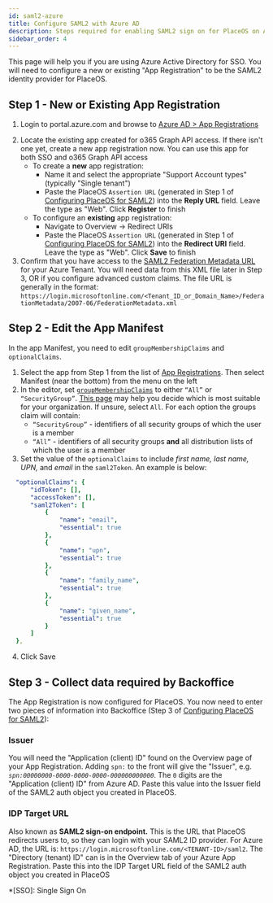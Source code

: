 ```yaml
---
id: saml2-azure
title: Configure SAML2 with Azure AD
description: Steps required for enabling SAML2 sign on for PlaceOS on Azure AD
sidebar_order: 4
---
```


This page will help you if you are using Azure Active Directory for SSO.
You will need to configure a new or existing "App Registration" to be the SAML2 identity provider for PlaceOS.

## Step 1 - New or Existing App Registration

1. Login to portal.azure.com and browse to [Azure AD > App Registrations](https://portal.azure.com/#blade/Microsoft_AAD_IAM/ActiveDirectoryMenuBlade/RegisteredApps)
<!-- link internally to microsoft 365 setup page -->
2. Locate the existing app created for o365 Graph API access. 
If there isn't one yet, create a new app registration now.
You can use this app for both SSO and o365 Graph API access
   - To create a **new** app registration:
     - Name it and select the appropriate "Support Account types" (typically "Single tenant")
     - Paste the PlaceOS `Assertion URL` (generated in Step 1 of [Configuring PlaceOS for SAML2](configure-saml.md)) into the **Reply URL** field. 
    Leave the type as "Web". 
    Click **Register** to finish
   - To configure an **existing** app registration:
     - Navigate to Overview -> Redirect URIs
     - Paste the PlaceOS `Assertion URL` (generated in Step 1 of [Configuring PlaceOS for SAML2](configure-saml.md)) into the **Redirect URI** field.
     Leave the type as "Web". 
     Click **Save** to finish
3. Confirm that you have access to the [SAML2 Federation Metadata URL](https://docs.microsoft.com/en-us/azure/active-directory/azuread-dev/azure-ad-federation-metadata) for your Azure Tenant. 
You will need data from this XML file later in Step 3, OR if you configure advanced custom claims. 
The file URL is generally in the format:
    `https://login.microsoftonline.com/<Tenant_ID_or_Domain_Name>/FederationMetadata/2007-06/FederationMetadata.xml`

## Step 2 - Edit the App Manifest

In the app Manifest, you need to edit `groupMembershipClaims` and `optionalClaims`. 

1. Select the app from Step 1 from the list of [App Registrations](https://portal.azure.com/#blade/Microsoft_AAD_IAM/ActiveDirectoryMenuBlade/RegisteredApps).
Then select Manifest (near the bottom) from the menu on the left
2. In the editor, set [`groupMembershipClaims`](https://docs.microsoft.com/en-us/azure/active-directory/develop/active-directory-optional-claims#configuring-group-optional-claims) to either `“All”` or `“SecurityGroup”`.
[This page](https://blogs.msdn.microsoft.com/waws/2017/03/13/azure-app-service-authentication-aad-groups/) may help you decide which is most suitable for your organization. 
If unsure, select `All`.
For each option the groups claim will contain:
   - `“SecurityGroup”` - identifiers of all security groups of which the user is a member
   - `“All”` - identifiers of all security groups **and** all distribution lists of which the user is a member
3. Set the value of the `optionalClaims` to include *first name, last name, UPN,* and *email* in the `saml2Token`. 
An example is below:

  ```yaml
    "optionalClaims": {
        "idToken": [],
        "accessToken": [],
        "saml2Token": [
            {
                "name": "email",
                "essential": true
            },
            {
                "name": "upn",
                "essential": true
            },
            {
                "name": "family_name",
                "essential": true
            },
            {
                "name": "given_name",
                "essential": true
            }
        ]
    },
  ```

4. Click Save

## Step 3 - Collect data required by Backoffice

The App Registration is now configured for PlaceOS. 
You now need to enter two pieces of information into Backoffice (Step 3 of [Configuring PlaceOS for SAML2](configure-saml.md)):
<!-- Step 3?? tba -->

### **Issuer**

You will need the "Application (client) ID" found on the Overview page of your App Registration. 
Adding `spn:` to the front will give the "Issuer", e.g. _`spn:00000000-0000-0000-0000-000000000000`_.
The `0` digits are the "Application (client) ID" from Azure AD. Paste this value into the Issuer field of the SAML2 auth object you created in PlaceOS.

### **IDP Target URL**

Also known as **SAML2 sign-on endpoint.** 
This is the URL that PlaceOS redirects users to, so they can login with your SAML2 ID provider. 
For Azure AD, the URL is: `https://login.microsoftonline.com/<TENANT-ID>/saml2`.
The "Directory (tenant) ID" can is in the Overview tab of your Azure App Registration. 
Paste this into the IDP Target URL field of the SAML2 auth object you created in PlaceOS


*[SSO]: Single Sign On